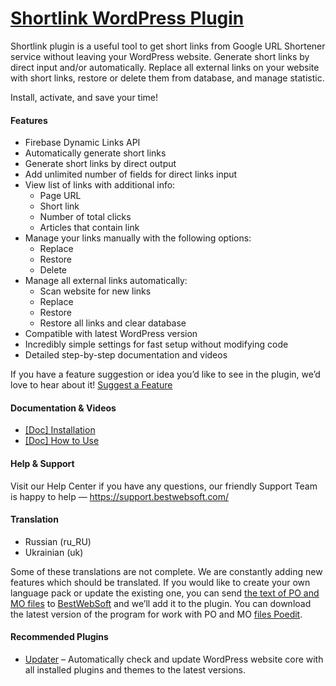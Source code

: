 <a href="https://bestwebsoft.com/products/wordpress/plugins/google-shortlink/" target=_blank>Shortlink WordPress Plugin</a>
========================

<p>Shortlink plugin is a useful tool to get short links from Google URL Shortener service without leaving your WordPress website. Generate short links by direct input and/or automatically. Replace all external links on your website with short links, restore or delete them from database, and manage statistic.</p>
<p>Install, activate, and save your time!</p>
<p><span class="embed-youtube" style="text-align:center; display: block;"></span></p>
<h4>Features</h4>
<ul>
<li>Firebase Dynamic Links API</li>
<li>Automatically generate short links</li>
<li>Generate short links by direct output</li>
<li>Add unlimited number of fields for direct links input</li>
<li>View list of links with additional info:
<ul>
<li>Page URL</li>
<li>Short link</li>
<li>Number of total clicks</li>
<li>Articles that contain link</li>
</ul>
</li>
<li>Manage your links manually with the following options:
<ul>
<li>Replace</li>
<li>Restore</li>
<li>Delete</li>
</ul>
</li>
<li>Manage all external links automatically:
<ul>
<li>Scan website for new links</li>
<li>Replace</li>
<li>Restore</li>
<li>Restore all links and clear database</li>
</ul>
</li>
<li>Compatible with latest WordPress version</li>
<li>Incredibly simple settings for fast setup without modifying code</li>
<li>Detailed step-by-step documentation and videos</li>
</ul>
<p>If you have a feature suggestion or idea you&#8217;d like to see in the plugin, we&#8217;d love to hear about it! <a href="https://support.bestwebsoft.com/hc/en-us/requests/new" rel="nofollow">Suggest a Feature</a></p>
<h4>Documentation &amp; Videos</h4>
<ul>
<li><a href="https://docs.google.com/document/d/1-hvn6WRvWnOqj5v5pLUk7Awyu87lq5B_dO-Tv-MC9JQ/" rel="nofollow">[Doc] Installation</a></li>
<li><a href="https://docs.google.com/document/d/13V7769ghm0d5KjzAIZIytnkLLc9yfWWe59jr81oQXEo/" rel="nofollow">[Doc] How to Use</a></li>
</ul>
<h4>Help &amp; Support</h4>
<p>Visit our Help Center if you have any questions, our friendly Support Team is happy to help — <a href="https://support.bestwebsoft.com/" rel="nofollow">https://support.bestwebsoft.com/</a></p>
<h4>Translation</h4>
<ul>
<li>Russian (ru_RU)</li>
<li>Ukrainian (uk)</li>
</ul>
<p>Some of these translations are not complete. We are constantly adding new features which should be translated. If you would like to create your own language pack or update the existing one, you can send <a href="https://codex.wordpress.org/Translating_WordPress" rel="nofollow">the text of PO and MO files</a> to <a href="https://support.bestwebsoft.com/hc/en-us/requests/new" rel="nofollow">BestWebSoft</a> and we&#8217;ll add it to the plugin. You can download the latest version of the program for work with PO and MO <a href="https://www.poedit.net/download.php" rel="nofollow">files Poedit</a>.</p>
<h4>Recommended Plugins</h4>
<ul>
<li><a href="https://bestwebsoft.com/products/wordpress/plugins/updater/?k=ed72e881dcfb65a3487b083775c694c1" rel="nofollow">Updater</a> &#8211; Automatically check and update WordPress website core with all installed plugins and themes to the latest versions.</li>
</ul>
